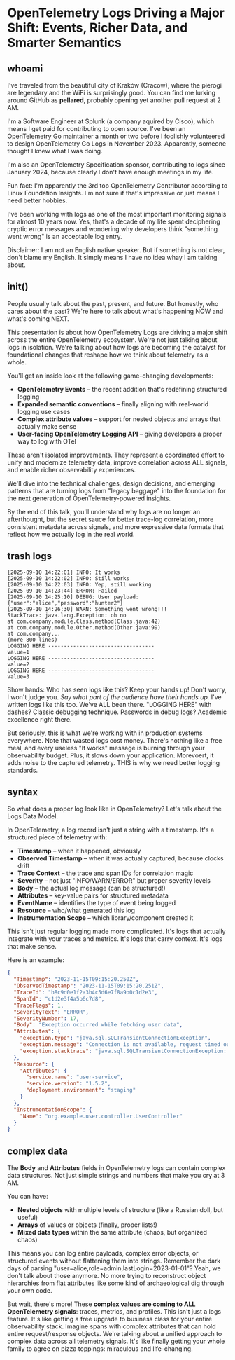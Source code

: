 # OpenTelemetry Logs Driving a Major Shift: Events, Richer Data, and Smarter Semantics

## whoami

I've traveled from the beautiful city of Kraków (Cracow), where the pierogi are legendary and the WiFi is surprisingly good.
You can find me lurking around GitHub as **pellared**, probably opening yet another pull request at 2 AM.

I'm a Software Engineer at Splunk (a company aquired by Cisco), which means I get paid for contributing to open source.
I've been an OpenTelemetry Go maintainer a month or two before I foolishly volunteered to design OpenTelemetry Go Logs in November 2023.
Apparently, someone thought I knew what I was doing.

I'm also an OpenTelemetry Specification sponsor, contributing to logs since January 2024, because clearly I don't have enough meetings in my life.

Fun fact: I'm apparently the 3rd top OpenTelemetry Contributor according to Linux Foundation Insights.
I'm not sure if that's impressive or just means I need better hobbies.

I've been working with logs as one of the most important monitoring signals for almost 10 years now.
Yes, that's a decade of my life spent deciphering cryptic error messages and wondering why developers think "something went wrong" is an acceptable log entry.

Disclaimer: I am not an English native speaker.
But if something is not clear, don't blame my English.
It simply means I have no idea whay I am talking about.

## init()

People usually talk about the past, present, and future.
But honestly, who cares about the past?
We're here to talk about what's happening NOW and what's coming NEXT.

This presentation is about how OpenTelemetry Logs are driving a major shift across the entire OpenTelemetry ecosystem.
We're not just talking about logs in isolation.
We're talking about how logs are becoming the catalyst for foundational changes that reshape how we think about telemetry as a whole.

You'll get an inside look at the following game-changing developments:

- **OpenTelemetry Events** – the recent addition that's redefining structured logging
- **Expanded semantic conventions** – finally aligning with real-world logging use cases  
- **Complex attribute values** – support for nested objects and arrays that actually make sense
- **User-facing OpenTelemetry Logging API** – giving developers a proper way to log with OTel

These aren't isolated improvements.
They represent a coordinated effort to unify and modernize telemetry data, improve correlation across ALL signals, and enable richer observability experiences.

We'll dive into the technical challenges, design decisions, and emerging patterns that are turning logs from "legacy baggage" into the foundation for the next generation of OpenTelemetry-powered insights.

By the end of this talk, you'll understand why logs are no longer an afterthought, but the secret sauce for better trace-log correlation, more consistent metadata across signals, and more expressive data formats that reflect how we actually log in the real world.

## trash logs

```
[2025-09-10 14:22:01] INFO: It works
[2025-09-10 14:22:02] INFO: Still works
[2025-09-10 14:22:03] INFO: Yep, still working
[2025-09-10 14:23:44] ERROR: Failed
[2025-09-10 14:25:10] DEBUG: User payload: {"user":"alice","password":"hunter2"}
[2025-09-10 14:26:30] WARN: Something went wrong!!!
StackTrace: java.lang.Exception: oh no
at com.company.module.Class.method(Class.java:42)
at com.company.module.Other.method(Other.java:99)
at com.company...
(more 800 lines)
LOGGING HERE ----------------------------------
value=1
LOGGING HERE ----------------------------------
value=2
LOGGING HERE ----------------------------------
value=3
```

Show hands: Who has seen logs like this?
Keep your hands up!
Don't worry, I won't judge you.
*Say what part of the audience have their hands up.*
I've written logs like this too.
We've ALL been there.
"LOGGING HERE" with dashes?
Classic debugging technique.
Passwords in debug logs?
Academic excellence right there.

But seriously, this is what we're working with in production systems everywhere.
Note that wasted logs cost money.
There's nothing like a free meal, and every useless "It works" message is burning through your observability budget.
Plus, it slows down your application.
Morevoert, it adds noise to the captured telemetry.
THIS is why we need better logging standards.

## syntax

So what does a proper log look like in OpenTelemetry? Let's talk about the Logs Data Model.

In OpenTelemetry, a log record isn't just a string with a timestamp. It's a structured piece of telemetry with:

- **Timestamp** – when it happened, obviously
- **Observed Timestamp** – when it was actually captured, because clocks drift
- **Trace Context** – the trace and span IDs for correlation magic
- **Severity** – not just "INFO/WARN/ERROR" but proper severity levels
- **Body** – the actual log message (can be structured!)
- **Attributes** – key-value pairs for structured metadata
- **EventName** – identifies the type of event being logged
- **Resource** – who/what generated this log
- **Instrumentation Scope** – which library/component created it

This isn't just regular logging made more complicated.
It's logs that actually integrate with your traces and metrics.
It's logs that carry context. It's logs that make sense.

Here is an example:

```json
{
  "Timestamp": "2023-11-15T09:15:20.250Z",
  "ObservedTimestamp": "2023-11-15T09:15:20.251Z",
  "TraceId": "b8c9d0e1f2a3b4c5d6e7f8a9b0c1d2e3",
  "SpanId": "c1d2e3f4a5b6c7d8",
  "TraceFlags": 1,
  "SeverityText": "ERROR",
  "SeverityNumber": 17,
  "Body": "Exception occurred while fetching user data",
  "Attributes": {
    "exception.type": "java.sql.SQLTransientConnectionException",
    "exception.message": "Connection is not available, request timed out after 3000ms",
    "exception.stacktrace": "java.sql.SQLTransientConnectionException: Connection is not available, request timed out after 3000ms.\\n\\tat com.zaxxer.hikari.pool.HikariPool.createTimeoutException(HikariPool.java:696)\\n\\tat com.zaxxer.hikari.pool.HikariPool.getConnection(HikariPool.java:197)\\n\\tat com.zaxxer.hikari.pool.HikariPool.getConnection(HikariPool.java:162)\\n\\tat com.zaxxer.hikari.HikariDataSource.getConnection(HikariDataSource.java:128)\\n\\tat org.example.user.repository.UserRepository.findUserById(UserRepository.java:42)\\n\\tat org.example.user.service.UserService.getUser(UserService.java:25)\\n\\tat org.example.user.controller.UserController.getUser(UserController.java:15)\\n\\t... 42 more"
  },
  "Resource": {
    "Attributes": {
      "service.name": "user-service",
      "service.version": "1.5.2",
      "deployment.environment": "staging"
    }
  },
  "InstrumentationScope": {
    "Name": "org.example.user.controller.UserController"
  }
}
```

## complex data

The **Body** and **Attributes** fields in OpenTelemetry logs can contain complex data structures.
Not just simple strings and numbers that make you cry at 3 AM.

You can have:
- **Nested objects** with multiple levels of structure (like a Russian doll, but useful)
- **Arrays** of values or objects (finally, proper lists!)  
- **Mixed data types** within the same attribute (chaos, but organized chaos)

This means you can log entire payloads, complex error objects, or structured events without flattening them into strings.
Remember the dark days of parsing "user=alice,role=admin,lastLogin=2023-01-01"?
Yeah, we don't talk about those anymore.
No more trying to reconstruct object hierarchies from flat attributes like some kind of archaeological dig through your own code.

But wait, there's more! These **complex values are coming to ALL OpenTelemetry signals**: traces, metrics, and profiles.
This isn't just a logs feature.
It's like getting a free upgrade to business class for your entire observability stack.
Imagine spans with complex attributes that can hold entire request/response objects.
We're talking about a unified approach to complex data across all telemetry signals.
It's like finally getting your whole family to agree on pizza toppings: miraculous and life-changing.
